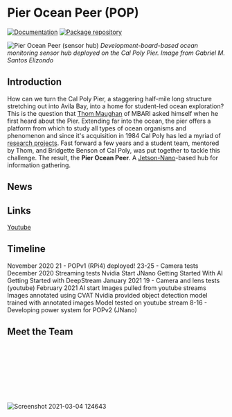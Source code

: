 # Pier Ocean Peer (POP)
[![Documentation](https://img.shields.io/badge/documentation-wiki-blue.svg?style=flat-square)]()
[![Package repository](https://img.shields.io/badge/packages-repository-b956e8.svg?style=flat-square)]()

![Pier Ocean Peer (sensor hub)](https://user-images.githubusercontent.com/52707386/110014697-f844bf80-7cd7-11eb-8a3d-dba524168be6.png)
*Development-board-based ocean monitoring sensor hub deployed on the Cal Poly Pier. Image from Gabriel M. Santos Elizondo*

## Introduction
How can we turn the Cal Poly Pier, a staggering half-mile long structure stretching out into Avila Bay, into a home for student-led ocean exploration? This is the question that [Thom Maughan](https://www.mbari.org/maughan-thom/) of MBARI asked himself when he first heard about the Pier. Extending far into the ocean, the pier offers a platform from which to study all types of ocean organisms and phenomenon and since it's acquisition in 1984 Cal Poly has led a myriad of [research projects](http://www.marine.calpoly.edu/cal-poly-pier). Fast forward a few years and a student team, mentored by Thom, and Bridgette Benson of Cal Poly, was put together to tackle this challenge. The result, the **Pier Ocean Peer**. A [Jetson-Nano](https://developer.nvidia.com/embedded/jetson-nano-developer-kit)-based hub for information gathering.

## News

## Links
[Youtube](https://www.youtube.com/channel/UCzPzillcGqliZ5dFIPqYFyw)

## Timeline
November 2020
  21    - POPv1 (RPi4) deployed!
  23-25 - Camera tests
December 2020
  Streaming tests
  Nvidia Start
          JNano
          Getting Started With AI
          Getting Started with DeepStream
January 2021
  19    - Camera and lens tests (youtube)
February 2021
  AI start
          Images pulled from youtube streams
          Images annotated using CVAT
          Nvidia provided object detection model trained with annotated images
          Model tested on youtube stream
  8-16 -  Developing power system for POPv2 (JNano)
  

## Meet the Team

<br>
<br>
<br>
<br>
<br>
<br>
<br>

![Screenshot 2021-03-04 124643](https://user-images.githubusercontent.com/52707386/110028128-b754a700-7ce7-11eb-9d6f-62559219832e.png)
